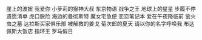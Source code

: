 崖上的波妞
我爱你
小萝莉的猴神大叔
东京物语
战争之王
地球上的星星
步履不停
遗愿清单
虎口脱险
海边的曼彻斯特
魔女宅急便
恋恋笔记本
爱在午夜降临前
萤火虫之墓
达拉斯买家俱乐部
被解救的姜戈
菊次郎的夏天
请以你的名字呼唤我
布达佩斯大饭店
指环王
罗马假日
